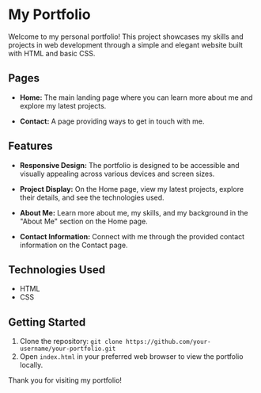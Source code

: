 # My Portfolio

Welcome to my personal portfolio! This project showcases my skills and projects in web development through a simple and elegant website built with HTML and basic CSS.

## Pages

- **Home:** The main landing page where you can learn more about me and explore my latest projects.

- **Contact:** A page providing ways to get in touch with me.

## Features

- **Responsive Design:** The portfolio is designed to be accessible and visually appealing across various devices and screen sizes.

- **Project Display:** On the Home page, view my latest projects, explore their details, and see the technologies used.

- **About Me:** Learn more about me, my skills, and my background in the "About Me" section on the Home page.

- **Contact Information:** Connect with me through the provided contact information on the Contact page.

## Technologies Used

- HTML
- CSS

## Getting Started

1. Clone the repository: `git clone https://github.com/your-username/your-portfolio.git`
2. Open `index.html` in your preferred web browser to view the portfolio locally.


Thank you for visiting my portfolio!


